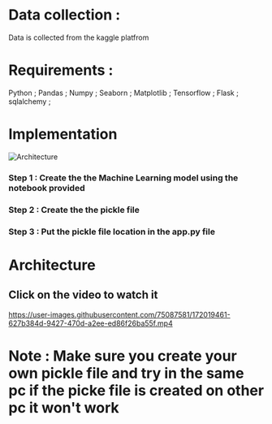 # Data collection :

Data is collected from the kaggle platfrom


# Requirements :

Python ;
Pandas ;
Numpy ;
Seaborn ;
Matplotlib ;
Tensorflow  ;
Flask ;
sqlalchemy ;

# Implementation
![Architecture](https://user-images.githubusercontent.com/75087581/175669121-98ed22b0-25fa-4e4c-a686-6563e8aaab60.PNG)

### Step 1 : Create the the Machine Learning model using the notebook provided
### Step 2 : Create the the pickle file
### Step 3 : Put the pickle file location in the app.py file 


# Architecture

## Click on the video to watch it
https://user-images.githubusercontent.com/75087581/172019461-627b384d-9427-470d-a2ee-ed86f26ba55f.mp4

# Note : Make sure you create your own pickle file and try in the same pc if the picke file is created on other pc it won't work
